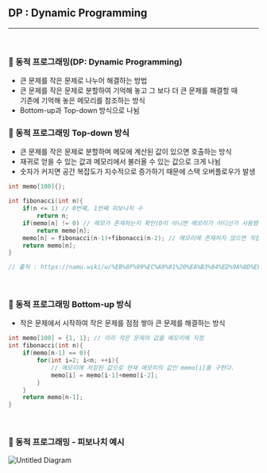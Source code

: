 ## DP : Dynamic Programming

***

<br> 

### :pushpin: 동적 프로그래밍(DP: Dynamic Programming)

- 큰 문제를 작은 문제로 나누어 해결하는 방법
- 큰 문제를 작은 문제로 분할하여 기억해 놓고 그 보다 더 큰 문제를 해결할 때<br> 기존에 기억해 놓은 메모리를 참조하는 방식
- Bottom-up과 Top-down 방식으로 나뉨



### :pushpin: 동적 프로그래밍 Top-down 방식

- 큰 문제를 작은 문제로 분할하며 메모에 계산된 값이 있으면 호출하는 방식
- 재귀로 얻을 수 있는 값과 메모리에서 불러올 수 있는 값으로 크게 나뉨
- 숫자가 커지면 공간 복잡도가 지수적으로 증가하기 때문에 스택 오버플로우가 발생 

```c
int memo[100]{};

int fibonacci(int n){
    if(n <= 1) // 0번째, 1번째 피보나치 수
        return n;
    if(memo[n] != 0) // 메모가 존재하는지 확인(0이 아니면 메모리가 어디선가 사용됐던 것)
        return memo[n];
    memo[n] = fibonacci(n-1)+fibonacci(n-2); // 메모리에 존재하지 않으면 직접 쓴다.
    return memo[n];
}

// 출처 : https://namu.wiki/w/%EB%8F%99%EC%A0%81%20%EA%B3%84%ED%9A%8D%EB%B2%95
```

<br>

### :pushpin: 동적 프로그래밍 Bottom-up 방식

- 작은 문제에서 시작하여 작은 문제를 점점 쌓아 큰 문제를 해결하는 방식

```c
int memo[100] = {1, 1}; // 미리 작은 문제의 값을 메모리에 지정 
int fibonacci(int n){
    if(memo[n-1] == 0){
        for(int i=2; i<n; ++i){
            // 메모리에 저장된 값으로 현재 메모리의 값인 memo[i]를 구한다.
            memo[i] = memo[i-1]+memo[i-2];
        }
    }
    return memo[n-1];
}
```



<br>



### :pushpin: 동적 프로그래밍 - 피보나치 예시

![Untitled Diagram](https://user-images.githubusercontent.com/55940552/136701683-dc567973-a502-4381-a484-be1f1d636cf4.png) 